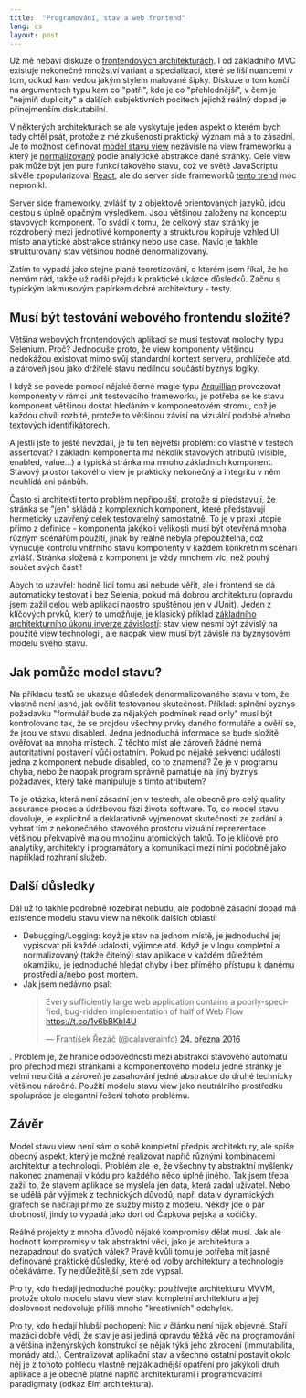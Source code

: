 ```yaml
---
title:  "Programování, stav a web frontend"
lang: cs
layout: post
---
```


Už mě nebaví diskuze o [frontendových architekturách][Fowler: Frontend architectures]. I od základního MVC existuje nekonečné množství variant a specializací, které se liší nuancemi v tom, odkud kam vedou jakým stylem malované šipky. Diskuze o tom končí na argumentech typu kam co "patří", kde je co "přehlednější", v čem je "nejmíň duplicity" a dalších subjektivních pocitech jejichž reálný dopad je přinejmenším diskutabilní.

V některých architekturách se ale vyskytuje jeden aspekt o kterém bych tady chtěl psát, protože z mé zkušenosti praktický význam má a to zásadní. Je to možnost definovat [model stavu view][Fowler: Presentation model] nezávisle na view frameworku a který je [normalizovaný][Database normalization] podle analytické abstrakce dané stránky. Celé view pak může být jen pure funkcí takového stavu, což ve světě JavaScriptu skvěle zpopularizoval [React][React], ale do server side frameworků [tento trend][Fowler: Passive view] moc nepronikl.

Server side frameworky, zvlášť ty z objektově orientovaných jazyků, jdou cestou s úplně opačným výsledkem.  Jsou většinou založeny na konceptu stavových komponent. To svádí k tomu, že celkový stav stránky je rozdrobený mezi jednotlivé komponenty a strukturou kopíruje vzhled UI místo analytické abstrakce stránky nebo use case. Navíc je takhle strukturovaný stav většinou hodně denormalizovaný.

Zatím to vypadá jako stejné plané teoretizování, o kterém jsem říkal, že ho nemám rád, takže už radši přejdu k praktické ukázce důsledků. Začnu s typickým lakmusovým papírkem dobré architektury - testy.

## Musí být testování webového frontendu složité?

Většina webových frontendových aplikací se musí testovat molochy typu Selenium. Proč?  Jednoduše proto, že view komponenty většinou nedokážou existovat mimo svůj standardní kontext serveru, prohlížeče atd. a zároveň jsou jako držitelé stavu nedílnou součástí byznys logiky.

I když se povede pomocí nějaké černé magie typu [Arquillian][Arquillian] provozovat komponenty v rámci unit testovacího frameworku, je potřeba se ke stavu komponent většinou dostat hledáním v komponentovém stromu, což je každou chvíli rozbité, protože to většinou závisí na vizuální podobě a/nebo textových identifikátorech.

A jestli jste to ještě nevzdali, je tu ten největší problém: co vlastně v testech assertovat? I základní komponenta má několik stavových atributů (visible, enabled, value...) a typická stránka má mnoho základních komponent. Stavový prostor takového view je prakticky nekonečný a integritu v něm neuhlídá ani pánbůh.

Často si architekti tento problém nepřipouští, protože si představují, že stránka se "jen" skládá z komplexních komponent, které představují hermeticky uzavřený celek testovatelný samostatně. To je v praxi utopie přímo z definice - komponenta jakékoli velikosti musí být otevřená mnoha různým scénářům použití, jinak by reálně nebyla přepoužitelná, což vynucuje kontrolu vnitřního stavu komponenty v každém konkrétním scénáři zvlášť. Stránka složená z komponent je vždy mnohem víc, než pouhý součet svých částí!

Abych to uzavřel: hodně lidí tomu asi nebude věřit, ale i frontend se dá automaticky testovat i bez Selenia, pokud má dobrou architekturu (opravdu jsem zažil celou web aplikaci naostro spuštěnou jen v JUnit). Jeden z klíčových prvků, který to umožňuje, je klasický příklad [základního architekturního úkonu inverze závislostí][Uncle Bob: Little architecture]: stav view nesmí být závislý na použité view technologii, ale naopak ‎view musí být závislé na byznysovém modelu svého stavu.

## Jak pomůže model stavu?

Na příkladu testů se ukazuje důsledek denormalizovaného stavu v tom, že vlastně není jasné, jak ověřit testovanou skutečnost. Příklad: splnění byznys požadavku "formulář bude za nějakých podmínek read only" musí být kontrolováno tak, že se projdou všechny prvky daného formuláře a ověří se, že jsou ve stavu disabled. Jedna jednoduchá informace se bude složitě ověřovat na mnoha místech. Z těchto míst  ale zároveň žádné nemá autoritativní postavení vůči ostatním. Pokud po nějaké sekvenci událostí jedna z komponent nebude disabled, co to znamená? Že je v programu chyba, nebo že naopak program správně pamatuje na jiný byznys požadavek, který také manipuluje s tímto atributem?

To je otázka, která není zásadní jen v testech, ale obecně pro celý quality assurance proces a údržbovou fázi života software. To, co model stavu dovoluje, je explicitně a deklarativně vyjmenovat skutečnosti ze zadání a vybrat tím z nekonečného stavového prostoru vizuální reprezentace většinou překvapivě malou množinu atomických faktů. To je klíčové pro analytiky, architekty i programátory a komunikaci mezi nimi podobně jako například rozhraní služeb.

## Další důsledky

Dál už to takhle podrobně rozebírat nebudu, ale podobně zásadní dopad má existence modelu stavu view na několik dalších oblastí:

* Debugging/Logging‎: když je stav na jednom místě, je jednoduché jej vypisovat při každé události, výjimce atd. Když je v logu kompletní a normalizovaný (takže čitelný) stav aplikace v každém důležitém okamžiku, je jednoduché hledat chyby i‎ bez přímého přístupu k danému prostředí a/nebo post mortem.
* Jak jsem nedávno psal: <blockquote class="twitter-tweet" data-lang="cs"><p lang="en" dir="ltr">Every sufficiently large web application contains a poorly-specified, bug-ridden implementation of half of Web Flow <a href="https://t.co/1v6bBKbI4U">https://t.co/1v6bBKbI4U</a></p>&mdash; František Řezáč (@calaverainfo) <a href="https://twitter.com/calaverainfo/status/712981101397016576">24. března 2016</a></blockquote>
<script async src="//platform.twitter.com/widgets.js" charset="utf-8"></script>. Problém je, že hranice odpovědnosti mezi abstrakcí stavového automatu pro přechod mezi stránkami a komponentového modelu jedné stránky je velmi neurčitá a zároveň je zasahování jedné abstrakce do druhé technicky většinou náročné. Použití modelu stavu view jako neutrálního prostředku spolupráce je elegantní řešení tohoto problému.

## Závěr

Model stavu view není sám o sobě kompletní předpis architektury, ale spíše obecný aspekt, který je možné realizovat napříč různými kombinacemi architektur a technologií. Problém ale je, že všechny ty abstraktní myšlenky nakonec znamenají v kódu pro každého něco úplně jiného. Tak jsem třeba zažil to, že stavem aplikace se myslela jen data, která zadal uživatel. ‎Nebo se udělá pár výjimek z technických důvodů, např. data v dynamických grafech se načítají přímo ze služby místo z modelu. ‎Někdy jde o pár drobností, jindy to vypadá jako dort od Čapkova pejska a kočičky.

Reálné projekty z mnoha důvodů nějaké kompromisy dělat musí. Jak ale hodnotit kompromisy v tak abstraktní věci, jako je architektura a nezapadnout do svatých válek? Právě kvůli tomu je potřeba mít jasně definované praktické důsledky, které od volby architektury a technologie očekáváme. Ty nejdůležitější jsem zde vypsal.

Pro ty, kdo hledají jednoduché poučky: používejte architekturu MVVM, protože okolo modelu stavu view staví kompletní architekturu a její doslovnost nedovoluje příliš mnoho "kreativních" odchylek.

Pro ty, kdo hledají hlubší pochopení: Nic v článku není nijak objevné. Staří mazáci dobře vědí, že stav je asi jediná opravdu těžká věc na programování a většina inženýrských konstrukcí se nějak týká jeho zkrocení (immutabilita, monády atd.). Centralizovat aplikační stav a všechno ostatní postavit okolo něj je z tohoto pohledu vlastně nejzákladnější opatření pro jakýkoli druh aplikace a je obecně platné napříč architekturami i programovacími paradigmaty (odkaz Elm architektura).

[Fowler: Frontend architectures]: http://martinfowler.com/eaaDev/uiArchs.html
[Fowler: Presentation model]: http://martinfowler.com/eaaDev/PresentationModel.html
[Fowler: Passive view]: http://martinfowler.com/eaaDev/PassiveScreen.html
[Database normalization]: https://en.wikipedia.org/wiki/Database_normalization
[React]: https://facebook.github.io/react/
[Arquillian]: http://arquillian.org/
[Uncle Bob: Little architecture]: http://blog.cleancoder.com/uncle-bob/2016/01/04/ALittleArchitecture.html
